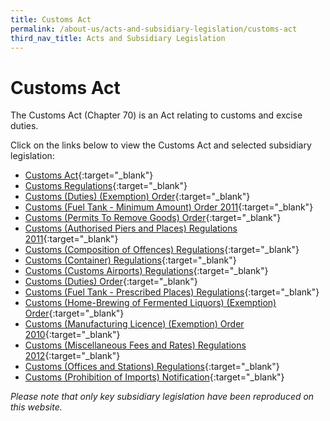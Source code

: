 ```yaml
---
title: Customs Act
permalink: /about-us/acts-and-subsidiary-legislation/customs-act
third_nav_title: Acts and Subsidiary Legislation
---
```


# Customs Act
The Customs Act (Chapter 70) is an Act relating to customs and excise duties.

Click on the links below to view the Customs Act and selected subsidiary legislation:

+ [Customs Act](https://sso.agc.gov.sg/Act/CA1960){:target="_blank"}
+ [Customs Regulations](https://sso.agc.gov.sg/SL/CA1960-RG2?DocDate=20170220){:target="_blank"}
+ [Customs (Duties) (Exemption) Order](https://sso.agc.gov.sg/SL/CA1960-OR5?DocDate=20121228){:target="_blank"}
+ [Customs (Fuel Tank - Minimum Amount) Order 2011](https://sso.agc.gov.sg/SL/CA1960-S710-2011?DocDate=20111228){:target="_blank"}
+ [Customs (Permits To Remove Goods) Order](https://sso.agc.gov.sg/SL/CA1960-OR8?DocDate=20041231){:target="_blank"}
+ [Customs (Authorised Piers and Places) Regulations 2011](https://sso.agc.gov.sg/SL/CA1960-S708-2011?DocDate=20170220){:target="_blank"}
+ [Customs (Composition of Offences) Regulations](https://sso.agc.gov.sg/SL/CA1960-S549-2018){:target="_blank"}
+ [Customs (Container) Regulations](https://sso.agc.gov.sg/SL/CA1960-RG1?DocDate=20131010){:target="_blank"}
+ [Customs (Customs Airports) Regulations](https://sso.agc.gov.sg/SL/CA1960-RG4?DocDate=20121218){:target="_blank"}
+ [Customs (Duties) Order](https://sso.agc.gov.sg/SL/CA1960-OR4?DocDate=20180219){:target="_blank"}
+ [Customs (Fuel Tank - Prescribed Places) Regulations](https://sso.agc.gov.sg/SL/CA1960-RG9?DocDate=20041231){:target="_blank"}
+ [Customs (Home-Brewing of Fermented Liquors) (Exemption) Order](https://sso.agc.gov.sg/SL/CA1960-OR9?DocDate=20090831){:target="_blank"}
+ [Customs (Manufacturing Licence) (Exemption) Order 2010](https://sso.agc.gov.sg/SL/CA1960-S305-2010?DocDate=20110101){:target="_blank"}
+ [Customs (Miscellaneous Fees and Rates) Regulations 2012](https://sso.agc.gov.sg/SL/CA1960-S634-2012?DocDate=20131010){:target="_blank"}
+ [Customs (Offices and Stations) Regulations](https://sso.agc.gov.sg/SL/CA1960-RG7?DocDate=20141217){:target="_blank"}
+ [Customs (Prohibition of Imports) Notification](https://sso.agc.gov.sg/SL/CA1960-N1?DocDate=20070101){:target="_blank"}


*Please note that only key subsidiary legislation have been reproduced on this website.*
